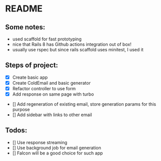 # README

## Some notes:
- used scaffold for fast prototyping
- nice that Rails 8 has Github actions integration out of box!
- usually use rspec but since rails scaffold uses minitest, I used it

## Steps of project:

- [x] Create basic app
- [x] Create ColdEmail and basic generator
- [x] Refactor controller to use form
- [x] Add response on same page with turbo
- [] Add regeneration of existing email, store generation params for this purpose
- [] Add sidebar with links to other email

## Todos:
- [] Use response streaming
- [] Use background job for email generation
- [] Falcon will be a good choice for such app
